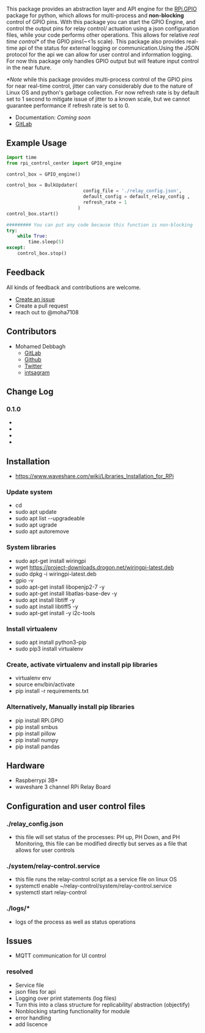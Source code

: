 This package provides an abstraction layer and API engine for the [RPi.GPIO](https://pypi.org/project/RPi.GPIO/) package for python, which allows for multi-process and **non-blocking** control of GPIO pins.
With this package you can start the GPIO Engine, and control the output pins for relay control/ actuation using a json configuration files, while your code performs other
operations. This allows for relative _real time control*_ of the GPIO pins(~<1s scale). This package also provides real-time api of the status for external logging or
communication.Using the JSON protocol for the api we can allow for user control and information logging. For now this package only handles GPIO output but will feature
input control in the near future.

_*Note_ while this package provides multi-process control of the GPIO pins for near real-time control, jitter can vary considerably due to the nature of Linux OS and
python's garbage collection. For now refresh rate is by default set to 1 second to mitigate issue of jitter to a known scale, but we cannot guarantee performance if  refresh rate is set to 0.

- Documentation: *Coming soon*
- [GitLab](https://gitlab.com/moha7108/rpi-control-center)




## Example Usage

```python
import time
from rpi_control_center import GPIO_engine

control_box = GPIO_engine()

control_box = BulkUpdater(
                            config_file = './relay_config.json',
                            default_config = default_relay_config ,
                            refresh_rate = 1
                          )
control_box.start()

######### You can put any code because this function is non-blocking
try:
    while True:
        time.sleep(5)
except:
    control_box.stop()
```

## Feedback

All kinds of feedback and contributions are welcome.

- [Create an issue](https://gitlab.com/moha7108/rpi-control-center/-/issues)
- Create a pull request
- reach out to @moha7108

## Contributors

- Mohamed Debbagh
  - [GitLab](https://gitlab.com/moha7108/)
  - [Github](https://github.com/moha7108/)
  - [Twitter](https://twitter.com/moha7108)
  - [intsagram](https://www.instagram.com/moha7108/)


## Change Log

### 0.1.0
-
-
-
-

## Installation

- https://www.waveshare.com/wiki/Libraries_Installation_for_RPi

### Update system
- cd
- sudo apt update
- sudo apt list --upgradeable
- sudo apt ugrade
- sudo apt autoremove

### System libraries
- sudo apt-get install wiringpi
- wget https://project-downloads.drogon.net/wiringpi-latest.deb
- sudo dpkg -i wiringpi-latest.deb
- gpio -v
- sudo apt-get install libopenjp2-7 -y
- sudo apt-get install libatlas-base-dev -y
- sudo apt install libtiff -y
- sudo apt install libtiff5 -y
- sudo apt-get install -y i2c-tools

### Install virtualenv
- sudo apt install python3-pip
- sudo pip3 install virtualenv

### Create, activate virtualenv and install pip libraries
- virtualenv env
- source env/bin/activate
- pip install -r requirements.txt

### Alternatively, Manually install pip libraries
- pip install RPi.GPIO
- pip install smbus
- pip install pillow
- pip install numpy
- pip install pandas

## Hardware

- Raspberrypi 3B+
- waveshare 3 channel RPi Relay Board


## Configuration and user control files
### ./relay_config.json
- this file will set status of the processes: PH up, PH Down, and PH Monitoring, this file can be modified directly but serves as a file that allows for user controls
### ./system/relay-control.service
- this file runs the relay-control script as a service file on linux OS
- systemctl enable ~/relay-control/system/relay-control.service
- systemctl start relay-control

### ./logs/*
- logs of the process as well as status operations

## Issues
- MQTT communication for UI control

### resolved
- Service file
- json files for api
- Logging over print statements (log files)
- Turn this into a class structure for replicability/ abstraction (objectify)
- Nonblocking starting functionality for module
- error handling
- add liscence
